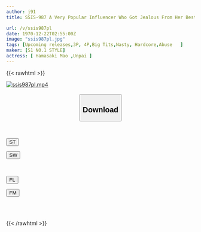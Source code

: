 ```yaml
---
author: j91
title: SSIS-987 A Very Popular Influencer Who Got Jealous From Her Best Friend Is Raped And Banished, Live Broadcast, And Broadcast! ! Unpai Fell In Love With A Female In Front Of Netizens From All Over The World

url: /v/ssis987pl
date: 1970-12-22T02:55:00Z
image: "ssis987pl.jpg"
tags: [Upcoming releases,3P, 4P,Big Tits,Nasty, Hardcore,Abuse	 ]
maker: [S1 NO.1 STYLE]
actress: [ Hamasaki Mao ,Unpai ]
---
```



{{< rawhtml >}}

<div class="video" data-videoid="pending_link.html">
    <a href="javascript:;">
        <img src="/v/ssis987pl/ssis987pl.jpg" width="WIDTH" height="HEIGHT" alt="ssis987pl.mp4" loading="lazy">
    </a>
</div>

<script type="text/javascript" src="https://j91.asia/asset/on-demand-pend.js"></script>

<br>
  <link rel="stylesheet" href="https://j91.asia/asset/bs5.css">
  
  <center>
  <button class="btn btn-primary" type="button" data-bs-toggle="collapse" data-bs-target=".multi-collapse" aria-expanded="false" aria-controls="multiCollapseExample1 multiCollapseExample2"><h2>Download</h2></button></center>
</p>
<div class="row">
  <div class="col">
    <div class="collapse multi-collapse" id="multiCollapseExample1">
      <div class="card card-body">
	      	      <br>
<div class="buttons">  
<p><a href="https://j91.asia/pending_link.html" target="_blank"><button class="btn-hover color-3"><i class="fa fa-download"></i> ST</button></a></p>
<p><a href="https://j91.asia/pending_link.html" target="_blank"><button class="btn-hover color-2"><i class="fa fa-download"></i> SW</button></a></p></div>
    </div>
  </div>
</div>
  <div class="col">
    <div class="collapse multi-collapse" id="multiCollapseExample2">
      <div class="card card-body">
	      <br>
<div class="buttons">
<p><a href="https://j91.asia/pending_link.html" target="_blank"><button class="btn-hover color-9"><i class="fa fa-download"></i> FL</button></a></p>
<p><a href="https://j91.asia/pending_link.html" target="_blank"><button class="btn-hover color-8"><i class="fa fa-download"></i> FM</button></a></p></div>
<br><br>
      </div>
    </div>
  </div>
</div>

{{< /rawhtml >}}